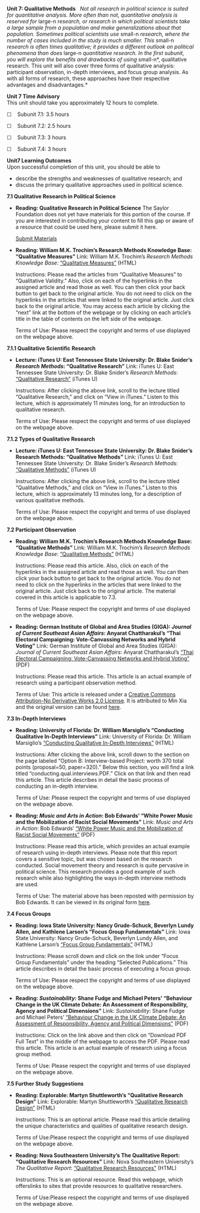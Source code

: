 **Unit 7: Qualitative Methods** <span id="7"></span> 
*Not all research in political science is suited for quantitative
analysis. More often than not, quantitative analysis is reserved for*
large-n *research, or research in which political scientists take a
large sample from a population and make generalizations about that
population. Sometimes political scientists use* small-n *research, where
the number of cases included in the study is much smaller. This* small-n
*research is often times qualitative; it provides a different outlook on
political phenomena than does* large-n *quantitative research. In the
first subunit, you will explore the benefits and drawbacks of using*
small-n*, qualitative research. This unit will also cover three forms of
qualitative analysis: participant observation, in-depth interviews, and
focus group analysis. As with all forms of research, these approaches
have their respective advantages and disadvantages.*

**Unit 7 Time Advisory**  
This unit should take you approximately 12 hours to complete.  
  
 ☐    Subunit 7.1: 3.5 hours  
  
 ☐    Subunit 7.2: 2.5 hours  
  
 ☐    Subunit 7.3: 3 hours  
  
 ☐    Subunit 7.4: 3 hours

**Unit7 Learning Outcomes**  
Upon successful completion of this unit, you should be able to
-   describe the strengths and weaknesses of qualitative research; and
-   discuss the primary qualitative approaches used in political
    science.

**7.1 Qualitative Research in Political Science** <span
id="7.1"></span> 
-   **Reading: Qualitative Research in Political Science**
    The Saylor Foundation does not yet have materials for this portion
    of the course. If you are interested in contributing your content to
    fill this gap or aware of a resource that could be used here, please
    submit it here.

    [Submit Materials](/contribute/)

-   **Reading: William M.K. Trochim’s Research Methods Knowledge Base:
    “Qualitative Measures”**
    Link: William M.K. Trochim’s *Research Methods Knowledge Base*:
    [“Qualitative
    Measures”](http://www.socialresearchmethods.net/kb/qual.php)
    (HTML)  
      
     Instructions: Please read the articles from “Qualitative Measures”
    to “Qualitative Validity.” Also, click on each of the hyperlinks in
    the assigned article and read those as well. You can then click your
    back button to get back to the original article. You do not need to
    click on the hyperlinks in the articles that were linked to the
    original article. Just click back to the original article. You may
    access each article by clicking the “next” link at the bottom of the
    webpage or by clicking on each article’s title in the table of
    contents on the left side of the webpage.  
      
     Terms of Use: Please respect the copyright and terms of use
    displayed on the webpage above.

**7.1.1 Qualitative Scientific Research** <span id="7.1.1"></span> 
-   **Lecture: iTunes U: East Tennessee State University: Dr. Blake
    Snider’s *Research Methods*: “Qualitative Research”**
    Link: iTunes U: East Tennessee State University: Dr. Blake Snider’s
    *Research Methods*: [“Qualitative
    Research”](http://itunes.apple.com/hn/itunes-u/dr.-sniders-research-methods/id384931184)
    (iTunes U)  
      
     Instructions: After clicking the above link, scroll to the lecture
    titled “Qualitative Research,” and click on “View in iTunes.” Listen
    to this lecture, which is approximately 11 minutes long, for an
    introduction to qualitative research.  
      
     Terms of Use: Please respect the copyright and terms of use
    displayed on the webpage above.

**7.1.2 Types of Qualitative Research** <span id="7.1.2"></span> 
-   **Lecture: iTunes U: East Tennessee State University: Dr. Blake
    Snider’s Research Methods: “Qualitative Methods”**
    Link: iTunes U: East Tennessee State University: Dr. Blake Snider’s
    *Research Methods*: [“Qualitative
    Methods”](http://itunes.apple.com/hn/itunes-u/dr.-sniders-research-methods/id384931184)
    (iTunes U)  
      
     Instructions: After clicking the above link, scroll to the lecture
    titled “Qualitative Methods,” and click on “View in iTunes.” Listen
    to this lecture, which is approximately 13 minutes long, for a
    description of various qualitative methods.  
      
     Terms of Use: Please respect the copyright and terms of use
    displayed on the webpage above.

**7.2 Participant Observation** <span id="7.2"></span> 
-   **Reading: William M.K. Trochim’s Research Methods Knowledge Base:
    “Qualitative Methods”**
    Link: William M.K. Trochim’s *Research Methods Knowledge Base*:
    [“Qualitative
    Methods”](http://www.socialresearchmethods.net/kb/qualmeth.php)
    (HTML)  
      
     Instructions: Please read this article. Also, click on each of the
    hyperlinks in the assigned article and read those as well. You can
    then click your back button to get back to the original article. You
    do not need to click on the hyperlinks in the articles that were
    linked to the original article. Just click back to the original
    article. The material covered in this article is applicable to
    7.3.  
      
     Terms of Use: Please respect the copyright and terms of use
    displayed on the webpage above.

-   **Reading: German Institute of Global and Area Studies (GIGA):
    *Journal of Current Southeast Asian Affairs*: Anyarat Chattharakul’s
    “Thai Electoral Campaigning: Vote-Canvassing Networks and Hybrid
    Voting”**
    Link: German Institute of Global and Area Studies (GIGA): *Journal
    of Current Southeast Asian Affairs*: Anyarat Chattharakul’s [“Thai
    Electoral Campaigning: Vote-Canvassing Networks and Hybrid
    Voting”](http://www.saylor.org/site/wp-content/uploads/2012/01/364-387-1-PB.pdf)
    (PDF)  
      
     Instructions: Please read this article. This article is an actual
    example of research using a participant observation method.  
      
     Terms of Use: This article is released under a [Creative Commons
    Attribution-No Derivative Works 2.0
    License](http://creativecommons.org/licenses/by-nd/2.0/). It is
    attributed to Min Xia and the original version can be found
    [here](http://hup.sub.uni-hamburg.de/giga/jsaa/article/view/364/362).

**7.3 In-Depth Interviews** <span id="7.3"></span> 
-   **Reading: University of Florida: Dr. William Marsiglio’s
    “Conducting Qualitative In-Depth Interviews”**
    Link: University of Florida: Dr. William Marsiglio’s [“Conducting
    Qualitative In-Depth
    Interviews”](http://web.clas.ufl.edu/users/marsig/men.html) (HTML)  
      
     Instructions: After clicking the above link, scroll down to the
    section on the page labeled “Option B: Interview-based Project:
    worth 370 total points (proposal=50, paper=320).” Below this
    section, you will find a link titled
    “conducting.qual.interviews.PDF.” Click on that link and then read
    this article. This article describes in detail the basic process of
    conducting an in-depth interview.  
      
     Terms of Use: Please respect the copyright and terms of use
    displayed on the webpage above.

-   **Reading: *Music and Arts in Action*: Bob Edwards’ “White Power
    Music and the Mobilization of Racist Social Movements”**
    Link: *Music and Arts in Action*: Bob Edwards’ [“White Power Music
    and the Mobilization of Racist Social
    Movements”](http://www.saylor.org/site/wp-content/uploads/2012/01/14-70-3-PB.pdf)
    (PDF)  
      
     Instructions: Please read this article, which provides an actual
    example of research using in-depth interviews. Please note that this
    report covers a sensitive topic, but was chosen based on the
    research conducted. Social movement theory and research is quite
    pervasive in political science. This research provides a good
    example of such research while also highlighting the ways in-depth
    interview methods are used.  
      
     Terms of Use: The material above has been reposted with permission
    by Bob Edwards. It can be viewed in its original form
    [here](http://www.doaj.org/doaj?func=searchArticles&uiLanguage=en&q1=White+Power+Music+and+the+Mobilization+of+Racist+Social+Movements&f1=ti&b1=and&q2=&f2=all).

**7.4 Focus Groups** <span id="7.4"></span> 
-   **Reading: Iowa State University: Nancy Grude-Schuck, Beverlyn Lundy
    Allen, and Kathlene Larson’s “Focus Group Fundamentals”**
    Link: Iowa State University: Nancy Grude-Schuck, Beverlyn Lundy
    Allen, and Kathlene Larson’s [“Focus Group
    Fundamentals”](http://www.ageds.iastate.edu/personnel/ngrudens.html)
    (HTML)  
      
     Instructions: Please scroll down and click on the link under “Focus
    Group Fundamentals” under the heading “Selected Publications.” This
    article describes in detail the basic process of executing a focus
    group.  
      
     Terms of Use: Please respect the copyright and terms of use
    displayed on the webpage above.

-   **Reading: *Sustainability*: Shane Fudge and Michael Peters’
    “Behaviour Change in the UK Climate Debate: An Assessment of
    Responsibility, Agency and Political Dimensions”**
    Link: *Sustainability*: Shane Fudge and Michael Peters’ [“Behaviour
    Change in the UK Climate Debate: An Assessment of Responsibility,
    Agency and Political
    Dimensions”](http://www.mdpi.com/2071-1050/3/6/789/) (PDF)  
      
     Instructions: Click on the link above and then click on “Download
    PDF Full Text” in the middle of the webpage to access the PDF.
    Please read this article. This article is an actual example of
    research using a focus group method.  
      
     Terms of Use: Please respect the copyright and terms of use
    displayed on the webpage above.

**7.5 Further Study Suggestions** <span id="7.5"></span> 
-   **Reading: Explorable: Martyn Shuttleworth’s “Qualitative Research
    Design”**
    Link: Explorable: Martyn Shuttleworth’s [“Qualitative Research
    Design”](http://explorable.com/qualitative-research-design.html)
    (HTML)  
      
     Instructions: This is an optional article. Please read this article
    detailing the unique characteristics and qualities of qualitative
    research design.  
      
     Terms of Use:Please respect the copyright and terms of use
    displayed on the webpage above.

-   **Reading: Nova Southeastern University’s The Qualitative Report:
    “Qualitative Research Resources”**
    Link: Nova Southeastern University’s *The Qualitative Report*:
    [“Qualitative Research
    Resources”](http://www.nova.edu/ssss/QR/qualres.html) (HTML)  
      
     Instructions: This is an optional resource. Read this webpage,
    which offerslinks to sites that provide resources to qualitative
    researchers.  
      
     Terms of Use:Please respect the copyright and terms of use
    displayed on the webpage above.


